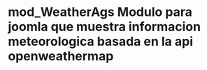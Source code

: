 # mod_WeatherAgs Modulo para joomla que muestra informacion meteorologica basada en la api openweathermap 
